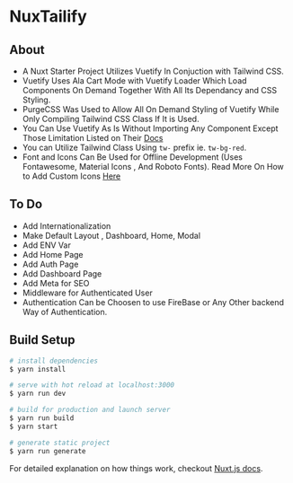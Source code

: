 # NuxTailify

## About

- A Nuxt Starter Project Utilizes Vuetify In Conjuction with Tailwind CSS.
- Vuetify Uses Ala Cart Mode with Vuetify Loader Which Load Components On Demand Together With All Its Dependancy and CSS Styling.
- PurgeCSS Was Used to Allow All On Demand Styling of Vuetify While Only Compiling Tailwind CSS Class If It is Used.
- You Can Use Vuetify As Is Without Importing Any Component Except Those Limitation Listed on Their [Docs](https://vuetifyjs.com/en/guides/a-la-carte#vuetify-loader)
- You can Utilize Tailwind Class Using `tw-` prefix ie. `tw-bg-red`.
- Font and Icons Can Be Used for Offline Development (Uses Fontawesome, Material Icons , And Roboto Fonts). Read More On How to Add Custom Icons [Here](https://vuetifyjs.com/en/framework/icons)

## To Do

- Add Internationalization
- Make Default Layout , Dashboard, Home, Modal
- Add ENV Var
- Add Home Page
- Add Auth Page
- Add Dashboard Page
- Add Meta for SEO
- Middleware for Authenticated User
- Authentication Can be Choosen to use FireBase or Any Other backend Way of Authentication.

## Build Setup

```bash
# install dependencies
$ yarn install

# serve with hot reload at localhost:3000
$ yarn run dev

# build for production and launch server
$ yarn run build
$ yarn start

# generate static project
$ yarn run generate
```

For detailed explanation on how things work, checkout [Nuxt.js docs](https://nuxtjs.org).
